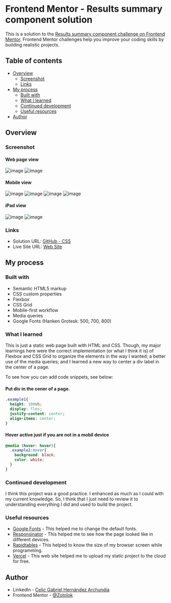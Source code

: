 # Frontend Mentor - Results summary component solution

This is a solution to the [Results summary component challenge on Frontend Mentor](https://www.frontendmentor.io/challenges/results-summary-component-CE_K6s0maV). Frontend Mentor challenges help you improve your coding skills by building realistic projects.

## Table of contents

- [Overview](#overview)
  - [Screenshot](#screenshot)
  - [Links](#links)
- [My process](#my-process)
  - [Built with](#built-with)
  - [What I learned](#what-i-learned)
  - [Continued development](#continued-development)
  - [Useful resources](#useful-resources)
- [Author](#author)


## Overview

### Screenshot
#### Web page view
![image](https://github.com/Zotolok/Front-End/assets/66386227/e00c3297-eeb3-4286-8071-a9fa8a755239)
![image](https://github.com/Zotolok/Front-End/assets/66386227/53b8ffde-8bb5-4d0d-821d-431e8b076723)


#### Mobile view
![image](https://github.com/Zotolok/Front-End/assets/66386227/0462f948-b53f-4c34-a93d-3796e73b58fb)
![image](https://github.com/Zotolok/Front-End/assets/66386227/4ffa24e3-69ef-4d8e-ae84-c062288d9549)
![image](https://github.com/Zotolok/Front-End/assets/66386227/5f46089a-8353-4c6a-bbd2-160785212688)
![image](https://github.com/Zotolok/Front-End/assets/66386227/44c659b3-4064-4e95-8af4-b5326187d439)

#### iPad view
![image](https://github.com/Zotolok/Front-End/assets/66386227/2400b2d4-c635-44d7-89d7-46ac78d0b9e5)
![image](https://github.com/Zotolok/Front-End/assets/66386227/c90b4031-7291-407d-8a2b-34741c41831b)


### Links

- Solution URL: [GitHub - CSS](https://github.com/Zotolok/Front-End/blob/685a48009be79676ab7cbf41526a05bfdcd01ce8/Results_Summary/CSS/styles.css)
- Live Site URL: [Web Site](https://result-sum-red.vercel.app/)

## My process

### Built with

- Semantic HTML5 markup
- CSS custom properties
- Flexbox
- CSS Grid
- Mobile-first workflow
- Media queries
- Google Fonts (Hanken Grotesk: 500, 700, 800)


### What I learned

This is just a static web page built with HTML and CSS. Though, my major learnings here were the correct implementation (or what I think it is) of Flexbox and CSS Grid to organize the elements in the way I wanted; a better use of the media queries; and I learned a new way to center a div label in the center of a page.

To see how you can add code snippets, see below:
#### Put div in the cener of a page.
```css
.example1{
  height: 100vh;
  display: flex;
  justify-content: center;
  align-items: center; 
}
```
#### Hover active just if you are not in a mobil device
```css
@media (hover: hover){
  .example2:hover{
    background: black;
    color: white;
  }
}
```


### Continued development

I think this project was a good practice. I enhanced as much as I could with my current knowledge. So, I think that I just need to review it to understanding everything I did and used to build the project.


### Useful resources

- [Google Fonts](https://fonts.google.com/) - This helped me to change the default fonts.
- [Responsinator](http://www.responsinator.com/) - This helped me to see how the page looked like in different devices.
- [Rapidtables](https://www.rapidtables.org/web/tools/window-size.html) -  This helped to know the size of my browser screen while programming.
- [Vercel](https://vercel.com/home) - This web site helped me to upload my static project to the cloud for free.


## Author

- LinkedIn - [Celic Gabriel Hernández Archundia](www.linkedin.com/in/celic-gabriel-hernández-archundia-63935a1b5)
- Frontend Mentor - [@Zotolok](https://www.frontendmentor.io/profile/Zotolok)
